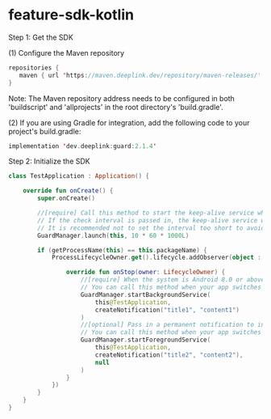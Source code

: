 # feature-sdk-kotlin

Step 1: Get the SDK

(1) Configure the Maven repository
```kotlin   
repositories {
   maven { url 'https://maven.deeplink.dev/repository/maven-releases/' }
}
```

Note: The Maven repository address needs to be configured in both 'buildscript' and 'allprojects' in the root directory's 'build.gradle'.

(2) If you are using Gradle for integration, add the following code to your project's build.gradle:
```kotlin
implementation 'dev.deeplink:guard:2.1.4'
```

Step 2: Initialize the SDK
```kotlin
class TestApplication : Application() {

    override fun onCreate() {
        super.onCreate()

        //[require] Call this method to start the keep-alive service when the application is created.
        // If the check interval is passed in, the keep-alive service will check whether the process is alive according to the passed interval.
        // It is recommended not to set the interval too short to avoid excessive power consumption.
        GuardManager.launch(this, 10 * 60 * 1000L)

        if (getProcessName(this) == this.packageName) {
            ProcessLifecycleOwner.get().lifecycle.addObserver(object : DefaultLifecycleObserver {

                override fun onStop(owner: LifecycleOwner) {
                    //[require] When the system is Android 8.0 or above, notifications need to be passed in to ensure that background services can run normally.
                    // You can call this method when your app switches to the background.
                    GuardManager.startBackgroundService(
                        this@TestApplication,
                        createNotification("title1", "content1")
                    )
                    //[optional] Pass in a permanent notification to increase the app process priority and ensure that the app is not killed as much as possible
                    // You can call this method when your app switches to the background.
                    GuardManager.startForegroundService(
                        this@TestApplication,
                        createNotification("title2", "content2"),
                        null
                    )
                }
            })
        }
    }
}
```